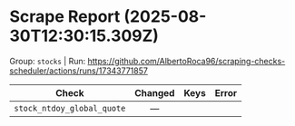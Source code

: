 # Scrape Report (2025-08-30T12:30:15.309Z)

Group: `stocks`  |  Run: https://github.com/AlbertoRoca96/scraping-checks-scheduler/actions/runs/17343771857

| Check | Changed | Keys | Error |
|---|:---:|:--|:--|
| `stock_ntdoy_global_quote` | — |  |  |

